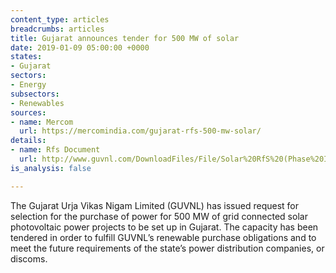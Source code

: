 ```yaml
---
content_type: articles
breadcrumbs: articles
title: Gujarat announces tender for 500 MW of solar
date: 2019-01-09 05:00:00 +0000
states:
- Gujarat
sectors:
- Energy
subsectors:
- Renewables
sources:
- name: Mercom
  url: https://mercomindia.com/gujarat-rfs-500-mw-solar/
details:
- name: Rfs Document
  url: http://www.guvnl.com/DownloadFiles/File/Solar%20RfS%20(Phase%20IV)%20dated%2029_12_2018.pdf
is_analysis: false

---
```

The Gujarat Urja Vikas Nigam Limited (GUVNL) has issued request for selection for the purchase of power for 500 MW of grid connected solar photovoltaic power projects to be set up in Gujarat. The capacity has been tendered in order to fulfill GUVNL’s renewable purchase obligations and to meet the future requirements of the state’s power distribution companies, or discoms.